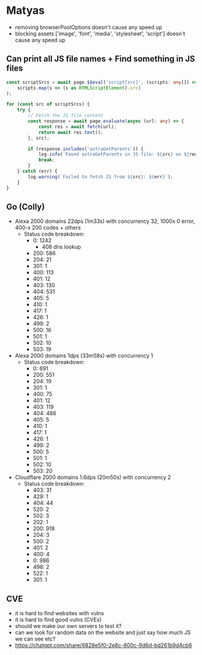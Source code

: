 
# Matyas
- removing browserPoolOptions doesn't cause any speed up
- blocking assets ['image', 'font', 'media', 'stylesheet', 'script'] doesn't cause any speed up

## Can print all JS file names + Find something in JS files

```ts
const scriptSrcs = await page.$$eval('script[src]', (scripts: any[]) =>
    scripts.map(s => (s as HTMLScriptElement).src)
);

for (const src of scriptSrcs) {
    try {
        // Fetch the JS file content
        const response = await page.evaluate(async (url: any) => {
            const res = await fetch(url);
            return await res.text();
        }, src);

        if (response.includes('astraGetParents')) {
            log.info(`Found astraGetParents in JS file: ${src} on ${request.url}`);
            break;
        }
    } catch (err) {
        log.warning(`Failed to fetch JS from ${src}: ${err}`);
    }
}
```

## Go (Colly)

- Alexa 2000 domains 22dps (1m33s) with concurrency 32, 1000x 0 error, 400-x 200 codes + others
    - Status code breakdown:
        - 0: 1242
            - 408 dns lookup
        - 200: 586
        - 204: 21
        - 301: 1
        - 400: 113
        - 401: 12
        - 403: 130
        - 404: 531
        - 405: 5
        - 410: 1
        - 417: 1
        - 426: 1
        - 499: 2
        - 500: 16
        - 501: 1
        - 502: 10
        - 503: 19
- Alexa 2000 domains 1dps (33m58s) with concurrency 1
    - Status code breakdown:
        - 0: 691
        - 200: 551
        - 204: 19
        - 301: 1
        - 400: 75
        - 401: 12
        - 403: 119
        - 404: 486
        - 405: 5
        - 410: 1
        - 417: 1
        - 426: 1
        - 499: 2
        - 500: 5
        - 501: 1
        - 502: 10
        - 503: 20
- Cloudflare 2000 domains 1.6dps (20m50s) with concurrency 2
    - Status code breakdown:
        - 403: 31
        - 429: 1
        - 404: 44
        - 520: 2
        - 502: 3
        - 202: 1
        - 200: 918
        - 204: 3
        - 500: 2
        - 401: 2
        - 400: 4
        - 0: 986
        - 498: 2
        - 522: 1
        - 301: 1

## CVE 
 - it is hard to find websites with vulns
 - it is hard to find good vulns (CVEs)
 - should we make our own servers to test it?
 - can we look for random data on the website and just say how much JS we can see etc?
 - https://chatgpt.com/share/6828e5f0-2e8c-800c-9d6d-bd261b9d4cb6